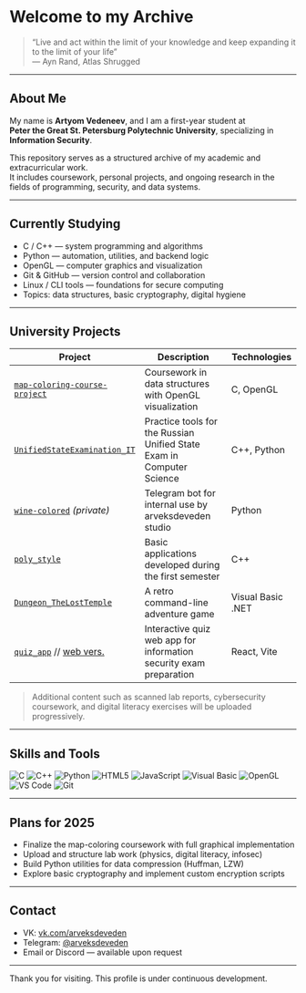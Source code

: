 # Welcome to my Archive

> “Live and act within the limit of your knowledge and keep expanding it to the limit of your life”  
> — Ayn Rand, Atlas Shrugged

---

## About Me

My name is **Artyom Vedeneev**, and I am a first-year student at  
**Peter the Great St. Petersburg Polytechnic University**, specializing in **Information Security**.

This repository serves as a structured archive of my academic and extracurricular work.  
It includes coursework, personal projects, and ongoing research in the fields of programming, security, and data systems.

---

## Currently Studying

- C / C++ — system programming and algorithms  
- Python — automation, utilities, and backend logic  
- OpenGL — computer graphics and visualization  
- Git & GitHub — version control and collaboration  
- Linux / CLI tools — foundations for secure computing  
- Topics: data structures, basic cryptography, digital hygiene

---

## University Projects

| Project | Description | Technologies |
|--------|-------------|--------------|
| [`map-coloring-course-project`](https://github.com/ArveksVeden/map-coloring-course-project) | Coursework in data structures with OpenGL visualization | C, OpenGL |
| [`UnifiedStateExamination_IT`](https://github.com/ArveksVeden/UnifiedStateExamination_IT) | Practice tools for the Russian Unified State Exam in Computer Science | C++, Python |
| [`wine-colored`](https://github.com/ArveksVeden/wine-colored) *(private)* | Telegram bot for internal use by arveksdeveden studio | Python |
| [`poly_style`](https://github.com/ArveksVeden/poly_style) | Basic applications developed during the first semester | C++ |
| [`Dungeon_TheLostTemple`](https://github.com/ArveksVeden/Dungeon_TheLostTemple) | A retro command-line adventure game | Visual Basic .NET |
| [`quiz_app`](https://github.com/ArveksVeden/quiz_app) // [web vers.](https://arveksveden.github.io/quiz_app/) | Interactive quiz web app for information security exam preparation | React, Vite  |

> Additional content such as scanned lab reports, cybersecurity coursework, and digital literacy exercises will be uploaded progressively.

---

## Skills and Tools

![C](https://img.shields.io/badge/-C-000?&logo=c&logoColor=white)
![C++](https://img.shields.io/badge/-C++-00599C?style=flat&logo=c%2b%2b&logoColor=white)
![Python](https://img.shields.io/badge/-Python-3776AB?style=flat&logo=python&logoColor=white)
![HTML5](https://img.shields.io/badge/-HTML5-E34F26?style=flat&logo=html5&logoColor=white)
![JavaScript](https://img.shields.io/badge/-JavaScript-F7DF1E?style=flat&logo=javascript&logoColor=black)
![Visual Basic](https://img.shields.io/badge/-VB.NET-512BD4?style=flat&logo=.net&logoColor=white)
![OpenGL](https://img.shields.io/badge/-OpenGL-5586A4?style=flat&logo=opengl&logoColor=white)
![VS Code](https://img.shields.io/badge/-VSCode-007ACC?style=flat&logo=visual-studio-code&logoColor=white)
![Git](https://img.shields.io/badge/-Git-F05032?style=flat&logo=git&logoColor=white)

---

## Plans for 2025

- Finalize the map-coloring coursework with full graphical implementation  
- Upload and structure lab work (physics, digital literacy, infosec)  
- Build Python utilities for data compression (Huffman, LZW)  
- Explore basic cryptography and implement custom encryption scripts  

---

## Contact

- VK: [vk.com/arveksdeveden](https://vk.com/arveksdeveden)  
- Telegram: [@arveksdeveden](https://t.me/arveksdeveden)  
- Email or Discord — available upon request

---

Thank you for visiting. This profile is under continuous development.
